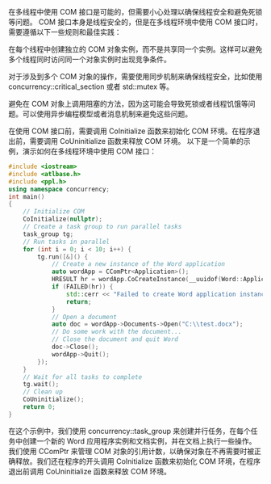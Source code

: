 在多线程中使用 COM 接口是可能的，但需要小心处理以确保线程安全和避免死锁等问题。
COM 接口本身是线程安全的，但是在多线程环境中使用 COM 接口时，需要遵循以下一些规则和最佳实践：



在每个线程中创建独立的 COM 对象实例，而不是共享同一个实例。这样可以避免多个线程同时访问同一个对象实例时出现竞争条件。

对于涉及到多个 COM 对象的操作，需要使用同步机制来确保线程安全，比如使用 concurrency::critical_section 或者 std::mutex 等。

避免在 COM 对象上调用阻塞的方法，因为这可能会导致死锁或者线程饥饿等问题。可以使用异步编程模型或者消息机制来避免这些问题。

在使用 COM 接口前，需要调用 CoInitialize 函数来初始化 COM 环境。在程序退出前，需要调用 CoUninitialize 函数来释放 COM 环境。
以下是一个简单的示例，演示如何在多线程环境中使用 COM 接口：

```cpp
#include <iostream>
#include <atlbase.h>
#include <ppl.h>
using namespace concurrency;
int main()
{
    // Initialize COM
    CoInitialize(nullptr);
    // Create a task group to run parallel tasks
    task_group tg;
    // Run tasks in parallel
    for (int i = 0; i < 10; i++) {
        tg.run([&]() {
            // Create a new instance of the Word application
            auto wordApp = CComPtr<Application>();
            HRESULT hr = wordApp.CoCreateInstance(__uuidof(Word::Application));
            if (FAILED(hr)) {
                std::cerr << "Failed to create Word application instance" << std::endl;
                return;
            }
            // Open a document
            auto doc = wordApp->Documents->Open("C:\\test.docx");
            // Do some work with the document...
            // Close the document and quit Word
            doc->Close();
            wordApp->Quit();
        });
    }
    // Wait for all tasks to complete
    tg.wait();
    // Clean up
    CoUninitialize();
    return 0;
}
```
在这个示例中，我们使用 concurrency::task_group 来创建并行任务，在每个任务中创建一个新的 Word 应用程序实例和文档实例，并在文档上执行一些操作。我们使用 CComPtr 来管理 COM 对象的引用计数，以确保对象在不再需要时被正确释放。我们还在程序的开头调用 CoInitialize 函数来初始化 COM 环境，在程序退出前调用 CoUninitialize 函数来释放 COM 环境。